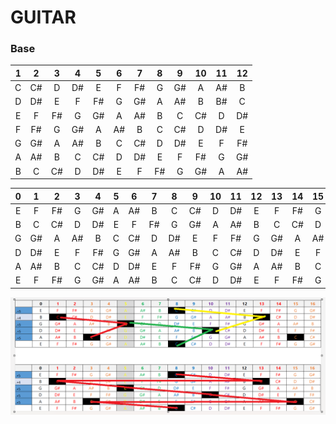 # GUITAR
### Base
1|2|3|4|5|6|7|8|9|10|11|12
:-:|:-:|:-:|:-:|:-:|:-:|:-:|:-:|:-:|:-:|:-:|:-:
C|C#|D|D#|E|F|F#|G|G#|A|A#|B
D|D#|E|F|F#|G|G#|A|A#|B|B#|C
E|F|F#|G|G#|A|A#|B|C|C#|D|D#
F|F#|G|G#|A|A#|B|C|C#|D|D#|E
G|G#|A|A#|B|C|C#|D|D#|E|F|F#
A|A#|B|C|C#|D|D#|E|F|F#|G|G#
B|C|C#|D|D#|E|F|F#|G|G#|A|A#

0|1|2|3|4|5|6|7|8|9|10|11|12|13|14|15|16
:-:|:-:|:-:|:-:|:-:|:-:|:-:|:-:|:-:|:-:|:-:|:-:|:-:|:-:|:-:|:-:|:-:
E|F|F#|G|G#|A|A#|B|C|C#|D|D#|E|F|F#|G|G#
B|C|C#|D|D#|E|F|F#|G|G#|A|A#|B|C|C#|D|D#
G|G#|A|A#|B|C|C#|D|D#|E|F|F#|G|G#|A|A#|B
D|D#|E|F|F#|G|G#|A|A#|B|C|C#|D|D#|E|F|F#
A|A#|B|C|C#|D|D#|E|F|F#|G|G#|A|A#|B|C|C#
E|F|F#|G|G#|A|A#|B|C|C#|D|D#|E|F|F#|G|G#

![alt text](image.png)